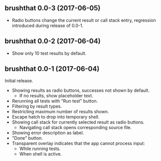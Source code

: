 ## brushthat 0.0-3 (2017-06-05)

- Radio buttons change the current result or call stack entry, regression introduced during release of 0.0-1.


## brushthat 0.0-2 (2017-06-04)

- Show only 10 test results by default.


## brushthat 0.0-1 (2017-06-04)

Initial release.

- Showing results as radio buttons, successes not shown by default.
    - If no results, show placeholder text.
- Rerunning all tests with "Run test" button.
- Filtering by result types.
- Restricting maximum number of results shown.
- Escape hatch to drop into temporary shell.
- Showing call stack for currently selected result as radio buttons.
    - Navigating call stack opens corresponding source file.
- Showing error description as label.
- "Done" button.
- Transparent overlay indicates that the app cannot process input:
    - While running tests.
    - When shell is active.
